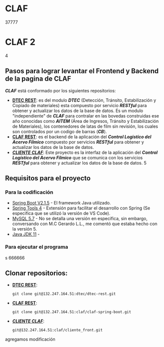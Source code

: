 # CLAF
37777
# CLAF 2
4
## Pasos para lograr levantar el Frontend y Backend de la pagina de CLAF
***CLAF*** está conformado por los siguientes repositorios:
* [**DTEC REST**](https://132.247.164.51/dtec/dtec-rest): es del modulo ***DTEC*** (Detección, Tránsito, Estabilización y Copiado de materiales) esta compuesto por servicio ***RESTful*** para obtener y actualizar los datos de la base de datos. Es un modulo "independiente" de ***CLAF*** para contralar en las bovedas construidas ese año conocidas como ***AITEM*** (Área de Ingresos, Tránsito y Estabilización de Materiales), los contenedores de latas de film sin revisión, los cuales son controlados por un codigo de barras (***CB***).
* [**CLAF REST**](https://132.247.164.51/claf/claf-spring-boot): es el backend de la aplicación del ***Control Logistico del Acervo Fílmico*** compuesto por servicios ***RESTful*** para obtener y actualizar los datos de la base de datos.
* [***CLIENTE CLAF***](https://132.247.164.51/claf/cliente_front): Este proyecto es la interfaz de la aplicación del ***Control Logístico del Acervo Fílmico*** que se comunica con los servicios ***RESTful*** para obtener y actualizar los datos de la base de datos.
5
## Requisitos para el proyecto 
### Para la codificación
* [Spring Boot V2.1.5](https://spring.io/projects/spring-boot#overview) - El framework Java utilizado.
* [Spring Tools 4](https://marketplace.visualstudio.com/items?itemName=vmware.vscode-boot-dev-pack)    - Extensión para facilitar el desarrollo con Spring (Se especifica que se utilizó la versión de VS Code). 
* [MySQL 5.7](https://downloads.mysql.com/archives/community/)   - No se detalla una versión en especifica, sin embargo, conversando con M.C Gerardo L.L., me comentó que estaba hecho con la versión 5. 
* [Java JDK 11](https://www.oracle.com/mx/java/technologies/javase/jdk11-archive-downloads.html)    -
### Para ejecutar el programa
s
666666
## Clonar repositorios:
* [**DTEC REST**](https://132.247.164.51/dtec/dtec-rest):
    ~~~
    git clone git@132.247.164.51:dtec/dtec-rest.git
    ~~~
* [**CLAF REST**](https://132.247.164.51/claf/claf-spring-boot):
    ~~~
    git clone git@132.247.164.51:claf/claf-spring-boot.git
    ~~~
* [***CLIENTE CLAF***](https://132.247.164.51/claf/cliente_front):
    ~~~
    git@132.247.164.51:claf/cliente_front.git
    ~~~
agregamos modificación
